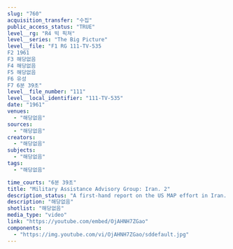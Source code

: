 ```yaml
---
slug: "760"
acquisition_transfer: "수집"
public_access_status: "TRUE"
level__rg: "R4 빅 픽쳐"
level__series: "The Big Picture"
level__file: "F1 RG 111-TV-535
F2 1961
F3 해당없음
F4 해당없음
F5 해당없음
F6 유성
F7 6분 39초"
level__file_number: "111"
level__local_identifier: "111-TV-535"
date: "1961"
venues: 
  - "해당없음"
sources: 
  - "해당없음"
creators: 
  - "해당없음"
subjects: 
  - "해당없음"
tags: 
  - "해당없음"

time_courts: "6분 39초"
title: "Military Assistance Advisory Group: Iran. 2"
description_status: "A first-hand report on the US MAP effort in Iran. An important documentary on American foreign policy in the Middle East."
description: "해당없음"
shotlist: "해당없음"
media_type: "video"
link: "https://youtube.com/embed/OjAHNH7ZGao"
components: 
  - "https://img.youtube.com/vi/OjAHNH7ZGao/sddefault.jpg"
---
```


